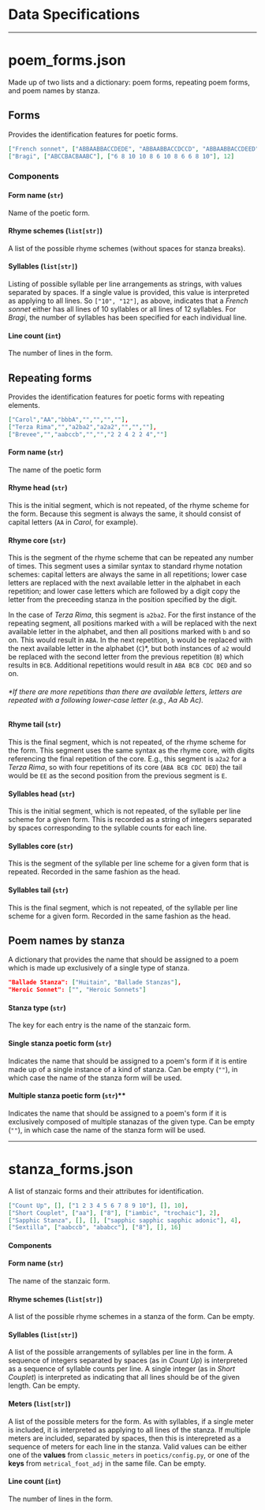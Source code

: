 # Data Specifications

---

# poem_forms.json
Made up of two lists and a dictionary: poem forms, repeating poem forms, and poem names by stanza.

## Forms
Provides the identification features for poetic forms.
```json 
["French sonnet", ["ABBAABBACCDEDE", "ABBAABBACCDCCD", "ABBAABBACCDEED"], ["10", "12"], 14],
["Bragi", ["ABCCBACBAABC"], ["6 8 10 10 8 6 10 8 6 6 8 10"], 12]
```
### Components  
#### Form name (`str`)  
Name of the poetic form.

#### Rhyme schemes (`list[str]`)  
A list of the possible rhyme schemes (without spaces for stanza breaks).

#### Syllables (`list[str]`)  
Listing of possible syllable per line arrangements as strings, with values separated by spaces. If a single value is 
provided, this value is interpreted as applying to all lines. So `["10", "12"]`, as above, indicates that a _French 
sonnet_ either has all lines of 10 syllables or all lines of 12 syllables. For _Bragi_, the number of syllables has
been specified for each individual line.

#### Line count (`int`)  
The number of lines in the form.  

## Repeating forms
Provides the identification features for poetic forms with repeating elements.
```json 
["Carol","AA","bbbA","","","",""],
["Terza Rima","","a2ba2","a2a2","","",""],
["Brevee","","aabccb","","","2 2 4 2 2 4",""]
```
#### Form name (`str`)  
The name of the poetic form

#### Rhyme head (`str`)  
This is the initial segment, which is not repeated, of the rhyme scheme for the form. Because this segment is 
always the same, it should consist of capital letters (`AA` in _Carol_, for example).  

#### Rhyme core (`str`)  
This is the segment of the rhyme scheme that can be repeated any number of times. This segment uses 
a similar syntax to standard rhyme notation schemes: capital letters are always the same in all repetitions;
lower case letters are replaced with the next available letter in the alphabet in each repetition; and lower 
case letters which are followed by a digit copy the letter from the preceeding stanza in the position 
specified by the  digit.  

In the case of _Terza Rima_, this segment is `a2ba2`. For the first instance of the repeating segment, all 
positions marked with `a` will be replaced with the next available letter in the alphabet, and then all positions marked
with `b` and so on. This would result in `ABA`. In the next repetition, `b` would be replaced with the next available letter in the alphabet
(`C`)*, but both instances of `a2` would be replaced with the second letter from the previous repetition (`B`) which results in 
`BCB`. Additional repetitions would result in `ABA BCB CDC DED` and so on.

###### *If there are more repetitions than there are available letters, letters are repeated with a following lower-case letter (e.g., Aa Ab Ac). 

#### Rhyme tail (`str`)  
This is the final segment, which is not repeated, of the rhyme scheme for the form. This segment 
uses the same syntax as the rhyme core, with digits referencing the final repetition of the core. E.g., this segment is
`a2a2` for a _Terza Rima_, so with four repetitions of its core (`ABA BCB CDC DED`) the tail would be `EE` as the second 
position from the previous segment is `E`.

#### Syllables head (`str`)  
This is the initial segment, which is not repeated, of the syllable per line scheme for a given form.
This is recorded as a string of integers separated by spaces corresponding to the syllable counts for each line.

#### Syllables core (`str`)  
This is the segment of the syllable per line scheme for a given form that is repeated. Recorded in the same
fashion as the head. 

#### Syllables tail (`str`)  
This is the final segment, which is not repeated, of the syllable per line scheme for a given form.
Recorded in the same fashion as the head.  

## Poem names by stanza
A dictionary that provides the name that should be assigned to a poem which is made up exclusively of a single type of 
stanza.
```json 
"Ballade Stanza": ["Huitain", "Ballade Stanzas"],
"Heroic Sonnet": ["", "Heroic Sonnets"]
```
#### Stanza type (`str`)  
The key for each entry is the name of the stanzaic form.  

#### Single stanza poetic form (`str`)  
Indicates the name that should be assigned to a poem's form if it is entire made up of a single instance
of a kind of stanza. Can be empty (`""`), in which case the name of the stanza form will be used.

#### Multiple stanza poetic form (`str`)**   
Indicates the name that should be assigned to a poem's form if it is exclusively composed of multiple stanazas 
of the given type. Can be empty (`""`), in which case the name of the stanza form will be used.

---

# stanza_forms.json
A list of stanzaic forms and their attributes for identification.
```json 
["Count Up", [], ["1 2 3 4 5 6 7 8 9 10"], [], 10],
["Short Couplet", ["aa"], ["8"], ["iambic", "trochaic"], 2],
["Sapphic Stanza", [], [], ["sapphic sapphic sapphic adonic"], 4],
["Sextilla", ["aabccb", "ababcc"], ["8"], [], 16]
```
#### Components 
#### Form name (`str`)  
The name of the stanzaic form.  

#### Rhyme schemes (`list[str]`)  
A list of the possible rhyme schemes in a stanza of the form. Can be empty.

#### Syllables (`list[str]`)  
A list of the possible arrangements of syllables per line in the form. A sequence of integers
separated by spaces (as in _Count Up_) is interpreted as a sequence of syllable counts per line.
A single integer (as in _Short Couplet_) is interpreted as indicating that all lines should be of the given length.
 Can be empty.

#### Meters (`list[str]`)  
A list of the possible meters for the form. As with syllables, if a single meter is included, it is 
interpreted as applying to all lines of the stanza. If multiple meters are included, separated by spaces,
then this is interepreted as a sequence of meters for each line in the stanza. Valid values can be either
one of the **values** from `classic_meters` in `poetics/config.py`, or one of the **keys** from `metrical_foot_adj`
in the same file. Can be empty.

#### Line count (`int`)  
The number of lines in the form.

